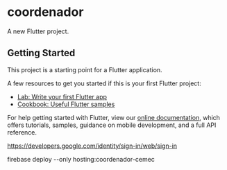 # coordenador

A new Flutter project.

## Getting Started

This project is a starting point for a Flutter application.

A few resources to get you started if this is your first Flutter project:

- [Lab: Write your first Flutter app](https://flutter.dev/docs/get-started/codelab)
- [Cookbook: Useful Flutter samples](https://flutter.dev/docs/cookbook)

For help getting started with Flutter, view our
[online documentation](https://flutter.dev/docs), which offers tutorials,
samples, guidance on mobile development, and a full API reference.


<!-- The core Firebase JS SDK is always required and must be listed first -->
<script src="/__/firebase/8.7.0/firebase-app.js"></script>

<!-- TODO: Add SDKs for Firebase products that you want to use
     https://firebase.google.com/docs/web/setup#available-libraries -->
<script src="/__/firebase/8.7.0/firebase-analytics.js"></script>

<!-- Initialize Firebase -->
<script src="/__/firebase/init.js"></script>
https://developers.google.com/identity/sign-in/web/sign-in

firebase deploy --only hosting:coordenador-cemec